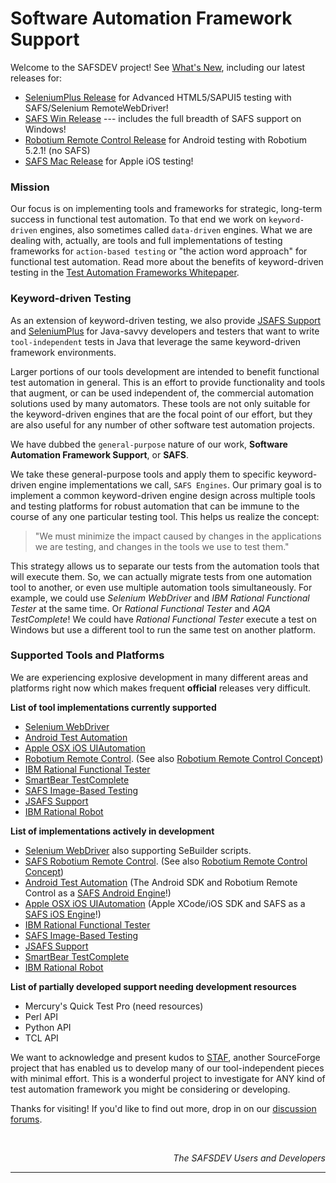 # Software Automation Framework Support

Welcome to the SAFSDEV project!    See [What's New](http://safsdev.github.io/Default.htm), including our latest releases for:

- [SeleniumPlus Release](https://github.com/SAFSDEV/SeleniumPlus-Plugin/releases) for Advanced HTML5/SAPUI5 testing with SAFS/Selenium RemoteWebDriver!
- [SAFS Win Release](https://github.com/SAFSDEV/Core/releases) --- includes the full breadth of SAFS support on Windows!
- [Robotium Remote Control Release](https://sourceforge.net/projects/safsdev/files/Robotium%20RemoteControl/) for Android testing with Robotium 5.2.1! (no SAFS)
- [SAFS Mac Release](https://sourceforge.net/projects/safsdev/files/SAFS%20Mac/) for Apple iOS testing!

### Mission

Our focus is on implementing tools and frameworks for strategic, long-term success in functional test automation.  To that end we work on `keyword-driven` engines, also sometimes called `data-driven` engines.  What we are dealing with, actually, are tools and full implementations of testing frameworks for `action-based testing` or "the action word approach" for functional test automation.  Read more about the benefits of keyword-driven testing in the [Test Automation Frameworks Whitepaper](http://safsdev.github.io/FRAMESDataDrivenTestAutomationFrameworks.htm).

### Keyword-driven Testing

As an extension of keyword-driven testing, we also provide [JSAFS Support](http://safsdev.github.io/sqabasic2000/UsingJSAFS.htm) and [SeleniumPlus](http://safsdev.github.io/selenium/doc/SeleniumPlus-Welcome.html) for Java-savvy developers and testers that want to write `tool-independent` tests in Java that leverage the same keyword-driven framework environments.

Larger portions of our tools development are intended to benefit functional test automation in general.  This is an effort to provide functionality and tools that augment, or can be used independent of, the commercial automation solutions used by many automators.  These tools are not only suitable for the keyword-driven engines that are the focal point of our effort, but they are also useful for any number of other software test automation projects.

We have dubbed the `general-purpose` nature of our work, **Software Automation Framework Support**, or **SAFS**.

We take these general-purpose tools and apply them to specific keyword-driven engine implementations we call, `SAFS Engines`.  Our primary goal is to implement a common keyword-driven engine design across multiple tools and testing platforms for robust automation that can be immune to the course of any one particular testing tool.  This helps us realize the concept:

> "We must minimize the impact caused by changes in the applications we are testing,
> and changes in the tools we use to test them."

This strategy allows us to separate our tests from the automation tools that will execute them.  So, we can actually migrate tests from one automation tool to another, or even use multiple automation tools simultaneously.  For example, we could use *Selenium WebDriver* and *IBM Rational Functional Tester* at the same time.  Or *Rational Functional Tester* and *AQA TestComplete*!  We could have *Rational Functional Tester* execute a test on Windows but use a different tool to run the same test on another platform. 

### Supported Tools and Platforms

We are experiencing explosive development in many different areas and platforms right now which makes frequent **official** releases very difficult.


**List of tool implementations currently supported**

- [Selenium WebDriver](http://www.seleniumhq.org/projects/webdriver/)
- [Android Test Automation](http://developer.android.com/sdk/index.html)
- [Apple OSX iOS UIAutomation](http://developer.apple.com/library/ios/)
- [Robotium Remote Control](http://safsdev.github.io/doc/com/jayway/android/robotium/remotecontrol/solo/Solo.html).  (See also [Robotium Remote Control Concept](https://github.com/robotiumtech/robotium))
- [IBM Rational Functional Tester](http://www.ibm.com/software/awdtools/tester/functional/support/)
- [SmartBear TestComplete](http://smartbear.com/product/testcomplete/overview/)
- [SAFS Image-Based Testing](http://safsdev.github.io/sqabasic2000/SAFSImageBasedRecognition.htm)
- [JSAFS Support](http://safsdev.github.io/sqabasic2000/UsingJSAFS.htm)
- [IBM Rational Robot](http://www.ibm.com/software/awdtools/tester/robot/support/index.html)


**List of implementations actively in development**

- [Selenium WebDriver](http://www.seleniumhq.org/projects/webdriver/) also supporting SeBuilder scripts.
- [SAFS Robotium Remote Control](http://safsdev.github.io/doc/com/jayway/android/robotium/remotecontrol/solo/Solo.html).  (See also [Robotium Remote Control Concept](https://github.com/robotiumtech/robotium))
- [Android Test Automation](https://developer.android.com/studio/index.html)  (The Android SDK and Robotium Remote Control as a [SAFS Android Engine](http://safsdev.github.io/doc/org/safs/tools/engines/SAFSDROID.html)!)
- [Apple OSX iOS UIAutomation](https://developer.apple.com/library/content/navigation/) (Apple XCode/iOS SDK and SAFS as a [SAFS iOS Engine](http://safsdev.github.io/doc/org/safs/tools/engines/SAFSIOS.html)!)
- [IBM Rational Functional Tester](http://www-947.ibm.com/support/entry/portal/Software/Rational/Rational_Functional_Tester/Overview)
- [SAFS Image-Based Testing](http://safsdev.github.io/sqabasic2000/SAFSImageBasedRecognition.htm)
- [JSAFS Support](http://safsdev.github.io/sqabasic2000/UsingJSAFS.htm)
- [SmartBear TestComplete](http://smartbear.com/product/testcomplete/overview/)
- [IBM Rational Robot](http://www-947.ibm.com/support/entry/portal/Software/Rational/Rational_Robot/Overview)


**List of partially developed support needing development resources**
- Mercury's Quick Test Pro (need resources)
- Perl API
- Python API
- TCL API

We want to acknowledge and present kudos to [STAF](http://staf.sourceforge.net/), another SourceForge project that has enabled us to develop many of our tool-independent pieces with minimal effort.  This is a wonderful project to investigate for ANY kind of test automation framework you might be considering or developing.

Thanks for visiting!  If you'd like to find out more, drop in on our [discussion forums](http://safsdev.freeforums.net/).

<br>

<p style="text-align:right"><i>The SAFSDEV Users and Developers</i></p>

---
